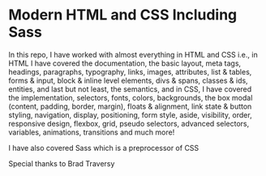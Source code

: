<h1>Modern HTML and CSS Including Sass</h1>

<p>In this repo, I have worked with almost everything in HTML and CSS i.e., in HTML I have covered the documentation, the basic layout, meta tags, headings, paragraphs, typography, links, images, attributes, list & tables, forms & input, block & inline level elements, divs & spans, classes & ids, entities, and last but not least, the semantics, and in CSS, I have covered the implementation, selectors, fonts, colors, backgrounds, the box modal (content, padding, border, margin), floats & alignment, link state & button styling, navigation, display, positioning, form style, aside, visibility, order, responsive design, flexbox, grid, pseudo selectors, advanced selectors, variables, animations, transitions and much more!</p>

<p>I have also covered Sass which is a preprocessor of CSS</p>

<p>Special thanks to Brad Traversy<p>
